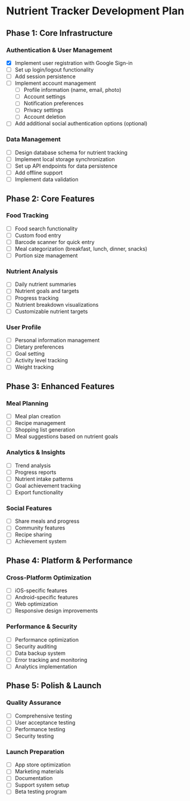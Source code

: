 # Nutrient Tracker Development Plan

## Phase 1: Core Infrastructure

### Authentication & User Management
- [x] Implement user registration with Google Sign-in
- [ ] Set up login/logout functionality
- [ ] Add session persistence
- [ ] Implement account management
  - [ ] Profile information (name, email, photo)
  - [ ] Account settings
  - [ ] Notification preferences
  - [ ] Privacy settings
  - [ ] Account deletion
- [ ] Add additional social authentication options (optional)

### Data Management
- [ ] Design database schema for nutrient tracking
- [ ] Implement local storage synchronization
- [ ] Set up API endpoints for data persistence
- [ ] Add offline support
- [ ] Implement data validation

## Phase 2: Core Features

### Food Tracking
- [ ] Food search functionality
- [ ] Custom food entry
- [ ] Barcode scanner for quick entry
- [ ] Meal categorization (breakfast, lunch, dinner, snacks)
- [ ] Portion size management

### Nutrient Analysis
- [ ] Daily nutrient summaries
- [ ] Nutrient goals and targets
- [ ] Progress tracking
- [ ] Nutrient breakdown visualizations
- [ ] Customizable nutrient targets

### User Profile
- [ ] Personal information management
- [ ] Dietary preferences
- [ ] Goal setting
- [ ] Activity level tracking
- [ ] Weight tracking

## Phase 3: Enhanced Features

### Meal Planning
- [ ] Meal plan creation
- [ ] Recipe management
- [ ] Shopping list generation
- [ ] Meal suggestions based on nutrient goals

### Analytics & Insights
- [ ] Trend analysis
- [ ] Progress reports
- [ ] Nutrient intake patterns
- [ ] Goal achievement tracking
- [ ] Export functionality

### Social Features
- [ ] Share meals and progress
- [ ] Community features
- [ ] Recipe sharing
- [ ] Achievement system

## Phase 4: Platform & Performance

### Cross-Platform Optimization
- [ ] iOS-specific features
- [ ] Android-specific features
- [ ] Web optimization
- [ ] Responsive design improvements

### Performance & Security
- [ ] Performance optimization
- [ ] Security auditing
- [ ] Data backup system
- [ ] Error tracking and monitoring
- [ ] Analytics implementation

## Phase 5: Polish & Launch

### Quality Assurance
- [ ] Comprehensive testing
- [ ] User acceptance testing
- [ ] Performance testing
- [ ] Security testing

### Launch Preparation
- [ ] App store optimization
- [ ] Marketing materials
- [ ] Documentation
- [ ] Support system setup
- [ ] Beta testing program 